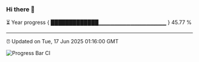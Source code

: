 ### Hi there 👋

⏳ Year progress { █████████████▁▁▁▁▁▁▁▁▁▁▁▁▁▁▁▁▁ } 45.77 %

---

⏰ Updated on Tue, 17 Jun 2025 01:16:00 GMT

![Progress Bar CI](https://github.com/liununu/liununu/workflows/Progress%20Bar%20CI/badge.svg)
